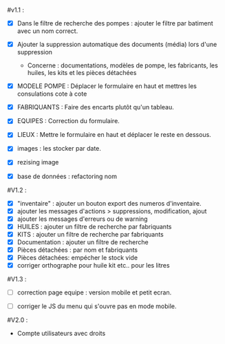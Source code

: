 #v1.1 : 
- [x] Dans le filtre de recherche des pompes : ajouter le filtre par batiment avec un nom correct. 
- [x] Ajouter la suppression automatique des documents (média) lors d'une suppression
  - Concerne : documentations, modèles de pompe, les fabricants, les huiles, les kits et les pièces détachées
- [x] MODELE POMPE : Déplacer le formulaire en haut et mettres les consulations cote à cote 
- [x] FABRIQUANTS : Faire des encarts plutôt qu'un tableau.
- [x] EQUIPES : Correction du formulaire. 
- [x] LIEUX : Mettre le formulaire en haut et déplacer le reste en dessous.
- [x] images : les stocker par date.
- [x] rezising image
- [x] base de données : refactoring nom 


#V1.2 :
- [x] "inventaire" : ajouter un bouton export des numeros d'inventaire.
- [x] ajouter les messages d'actions > suppressions, modification, ajout
- [x] ajouter les messages d'erreurs ou de warning
- [x] HUILES : ajouter un filtre de recherche par fabriquants
- [x] KITS : ajouter un filtre de recherche par fabriquants
- [x] Documentation : ajouter un filtre de recherche
- [x] Pièces détachées : par nom et fabriquants
- [x] Pièces détachées: empécher le stock vide
- [x] corriger orthographe pour huile kit etc.. pour les litres

#V1.3 : 

- [ ] correction page equipe : version mobile et petit ecran.
- [ ] corriger le JS du menu qui s'ouvre pas en mode mobile.


#V2.0 :
- Compte utilisateurs avec droits